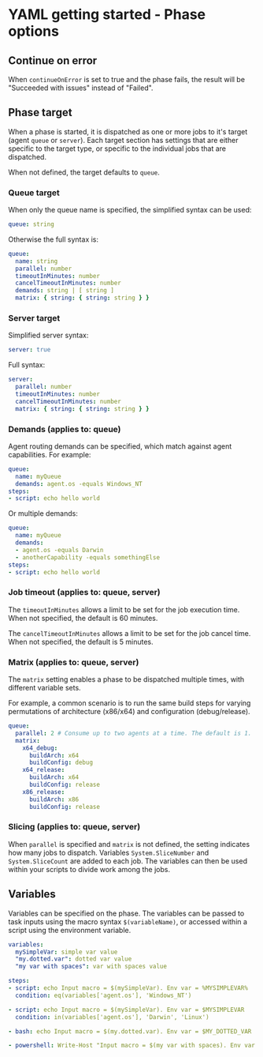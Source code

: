 # YAML getting started - Phase options

## Continue on error

When `continueOnError` is set to true and the phase fails, the result will be \"Succeeded with issues\" instead of "Failed\".

<!--
## Enable access token

When `enableAccessToken` is set to true, script tasks (script, powershell, bash) will have access to the job OAuth token. The token can be passed to inputs using the macro `$(System.AccessToken)`, or accessed within a script via the environment variable `SYSTEM_ACCESSTOKEN`.
-->

## Phase target

When a phase is started, it is dispatched as one or more jobs to it's target (agent `queue`<!--, `deployment` group,--> or `server`). Each target section has settings that are either specific to the target type, or specific to the individual jobs that are dispatched.

When not defined, the target defaults to `queue`.

### Queue target

When only the queue name is specified, the simplified syntax can be used:

```yaml
queue: string
```

Otherwise the full syntax is:

<!-- continueOnError: true | false -->

```yaml
queue:
  name: string
  parallel: number
  timeoutInMinutes: number
  cancelTimeoutInMinutes: number
  demands: string | [ string ]
  matrix: { string: { string: string } }
```

<!-- ### Deployment target

Likewise the simplified deployment syntax is:

```yaml
deployment: string # group name
```

Full syntax:

```yaml
deployment:
  group: string
  continueOnError: true | false
  healthOption: string
  percentage: string
  timeoutInMinutes: number
  cancelTimeoutInMinutes: number
``` -->

### Server target

Simplified server syntax:

```yaml
server: true
```

Full syntax:

<!-- continueOnError: true | false -->

```yaml
server:
  parallel: number
  timeoutInMinutes: number
  cancelTimeoutInMinutes: number
  matrix: { string: { string: string } }
```

### Demands (applies to: queue)

Agent routing demands can be specified, which match against agent capabilities. For example:

```yaml
queue:
  name: myQueue
  demands: agent.os -equals Windows_NT
steps:
- script: echo hello world
```

Or multiple demands:

```yaml
queue:
  name: myQueue
  demands:
  - agent.os -equals Darwin
  - anotherCapability -equals somethingElse
steps:
- script: echo hello world
```

### Job timeout (applies to: queue, server)

<!-- Job timeout (applies to: queue, deployment, server) -->

The `timeoutInMinutes` allows a limit to be set for the job execution time. When not specified, the default is 60 minutes.

The `cancelTimeoutInMinutes` allows a limit to be set for the job cancel time. When not specified, the default is 5 minutes.

### Matrix (applies to: queue, server)

The `matrix` setting enables a phase to be dispatched multiple times, with different variable sets.

For example, a common scenario is to run the same build steps for varying permutations of architecture (x86/x64) and configuration (debug/release).

```yaml
queue:
  parallel: 2 # Consume up to two agents at a time. The default is 1.
  matrix:
    x64_debug:
      buildArch: x64
      buildConfig: debug
    x64_release:
      buildArch: x64
      buildConfig: release
    x86_release:
      buildArch: x86
      buildConfig: release
```

### Slicing (applies to: queue, server)

When `parallel` is specified and `matrix` is not defined, the setting indicates how many jobs to dispatch. Variables `System.SliceNumber` and `System.SliceCount` are added to each job. The variables can then be used within your scripts to divide work among the jobs.

<!-- ### Continue on error (applies to: queue, deployment, server)

When `continueOnError` is `true` and the job fails, the result will be \"Succeeded with issues\" instead of "Failed\". -->

## Variables

Variables can be specified on the phase. The variables can be passed to task inputs using the macro syntax `$(variableName)`, or accessed within a script using the environment variable.

```yaml
variables:
  mySimpleVar: simple var value
  "my.dotted.var": dotted var value
  "my var with spaces": var with spaces value

steps:
- script: echo Input macro = $(mySimpleVar). Env var = %MYSIMPLEVAR%
  condition: eq(variables['agent.os'], 'Windows_NT')

- script: echo Input macro = $(mySimpleVar). Env var = $MYSIMPLEVAR
  condition: in(variables['agent.os'], 'Darwin', 'Linux')

- bash: echo Input macro = $(my.dotted.var). Env var = $MY_DOTTED_VAR

- powershell: Write-Host "Input macro = $(my var with spaces). Env var = $env:MY_VAR_WITH_SPACES"
```
